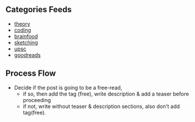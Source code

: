 ## Categories Feeds
- [theory](https://jeanbourgain8.github.io/categories/cat_theory.xml)
- [coding](https://jeanbourgain8.github.io/categories/cat_coding.xml)
- [brainfood](https://jeanbourgain8.github.io/categories/cat_brainfood.xml)
- [sketching](https://jeanbourgain8.github.io/categories/cat_sketching.xml)
- [upsc](https://jeanbourgain8.github.io/categories/cat_upsc.xml)
- [goodreads](https://jeanbourgain8.github.io/categories/cat_goodreads.xml)

## Process Flow
- Decide if the post is going to be a free-read, 
	- if so, then add the tag (free), write description & add a teaser before proceeding
	- if not, write without teaser & description sections, also don't add tag(free).
